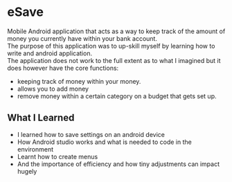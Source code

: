 # eSave
Mobile Android application that acts as a way to keep track of the amount of money you currently have within your bank account.<br/>
The purpose of this application was to up-skill myself by learning how to write and android application.<br/>
The application does not work to the full extent as to what I imagined but it does however have the core functions:<br/>
- keeping track of money within your money.
- allows you to add money
- remove money within a certain category on a budget that gets set up.

## What I Learned
- I learned how to save settings on an android device
- How Android studio works and what is needed to code in the environment
- Learnt how to create menus
- And the importance of efficiency and how tiny adjustments can impact hugely 
